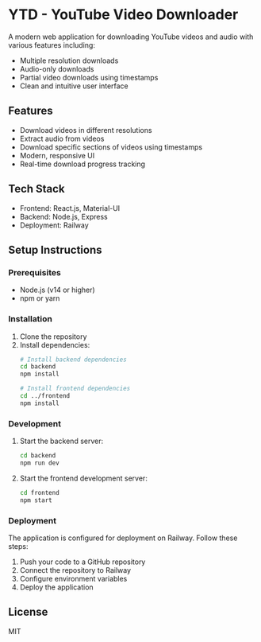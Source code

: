 # YTD - YouTube Video Downloader

A modern web application for downloading YouTube videos and audio with various features including:
- Multiple resolution downloads
- Audio-only downloads
- Partial video downloads using timestamps
- Clean and intuitive user interface

## Features
- Download videos in different resolutions
- Extract audio from videos
- Download specific sections of videos using timestamps
- Modern, responsive UI
- Real-time download progress tracking

## Tech Stack
- Frontend: React.js, Material-UI
- Backend: Node.js, Express
- Deployment: Railway

## Setup Instructions

### Prerequisites
- Node.js (v14 or higher)
- npm or yarn

### Installation
1. Clone the repository
2. Install dependencies:
   ```bash
   # Install backend dependencies
   cd backend
   npm install

   # Install frontend dependencies
   cd ../frontend
   npm install
   ```

### Development
1. Start the backend server:
   ```bash
   cd backend
   npm run dev
   ```

2. Start the frontend development server:
   ```bash
   cd frontend
   npm start
   ```

### Deployment
The application is configured for deployment on Railway. Follow these steps:
1. Push your code to a GitHub repository
2. Connect the repository to Railway
3. Configure environment variables
4. Deploy the application

## License
MIT 